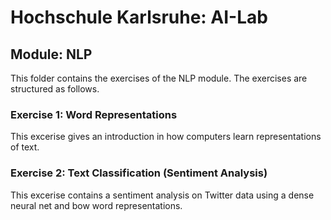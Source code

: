 # Hochschule Karlsruhe: AI-Lab
## Module: NLP

This folder contains the exercises of the NLP module. The exercises are structured as follows.

### Exercise 1: Word Representations
This excerise gives an introduction in how computers learn representations of text. 

### Exercise 2: Text Classification (Sentiment Analysis)
This excerise contains a sentiment analysis on Twitter data using a dense neural net and bow word representations.